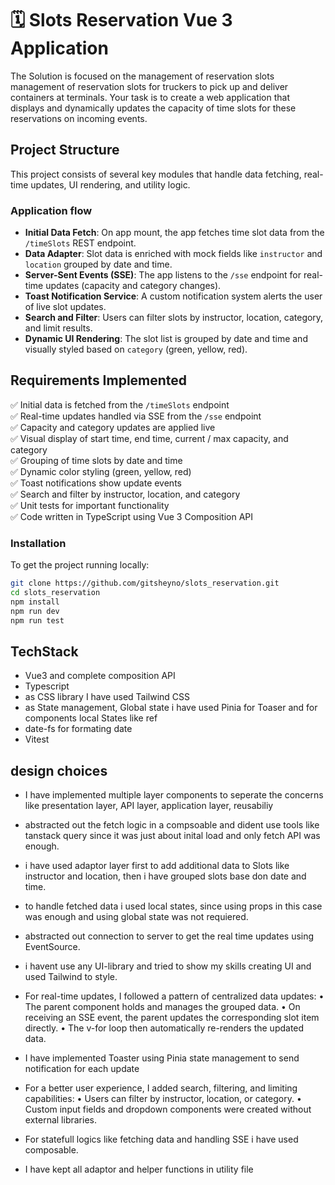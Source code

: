 # 🗓️ Slots Reservation Vue 3 Application

The Solution is focused on the management of reservation slots
management of reservation slots for truckers to pick up and deliver containers at terminals. Your task is to create a web application
that displays and dynamically updates the capacity of time slots for these reservations on incoming events.

## Project Structure

This project consists of several key modules that handle data fetching, real-time updates, UI rendering, and utility logic.

### Application flow

- **Initial Data Fetch**: On app mount, the app fetches time slot data from the `/timeSlots` REST endpoint.
- **Data Adapter**: Slot data is enriched with mock fields like `instructor` and `location` grouped by date and time.
- **Server-Sent Events (SSE)**: The app listens to the `/sse` endpoint for real-time updates (capacity and category changes).
- **Toast Notification Service**: A custom notification system alerts the user of live slot updates.
- **Search and Filter**: Users can filter slots by instructor, location, category, and limit results.
- **Dynamic UI Rendering**: The slot list is grouped by date and time and visually styled based on `category` (green, yellow, red).

## Requirements Implemented

✅ Initial data is fetched from the `/timeSlots` endpoint  
✅ Real-time updates handled via SSE from the `/sse` endpoint  
✅ Capacity and category updates are applied live  
✅ Visual display of start time, end time, current / max capacity, and category  
✅ Grouping of time slots by date and time  
✅ Dynamic color styling (green, yellow, red)  
✅ Toast notifications show update events  
✅ Search and filter by instructor, location, and category  
✅ Unit tests for important functionality  
✅ Code written in TypeScript using Vue 3 Composition API

### Installation

To get the project running locally:

```bash
git clone https://github.com/gitsheyno/slots_reservation.git
cd slots_reservation
npm install
npm run dev
npm run test
```

## TechStack

- Vue3 and complete composition API
- Typescript
- as CSS library I have used Tailwind CSS
- as State management, Global state i have used Pinia for Toaser and for components local States like ref
- date-fs for formating date
- Vitest

## design choices

- I have implemented multiple layer components to seperate the concerns like presentation layer, API layer, application layer, reusabiliy

- abstracted out the fetch logic in a compsoable and dident use tools like tanstack query since it was just about inital load and only fetch API was enough.

- i have used adaptor layer first to add additional data to Slots like instructor and location, then i have grouped slots base don date and time.
- to handle fetched data i used local states, since using props in this case was enough and using global state was not requiered.
- abstracted out connection to server to get the real time updates using EventSource.
- i havent use any UI-library and tried to show my skills creating UI and used Tailwind to style.
- For real-time updates, I followed a pattern of centralized data updates:
  • The parent component holds and manages the grouped data.
  • On receiving an SSE event, the parent updates the corresponding slot item directly.
  • The v-for loop then automatically re-renders the updated data.
- I have implemented Toaster using Pinia state management to send notification for each update
- For a better user experience, I added search, filtering, and limiting capabilities:
  • Users can filter by instructor, location, or category.
  • Custom input fields and dropdown components were created without external libraries.
- For statefull logics like fetching data and handling SSE i have used composable.
- I have kept all adaptor and helper functions in utility file
